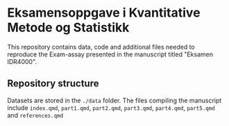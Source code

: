 # Eksamensoppgave i Kvantitative Metode og Statistikk

This repository contains data, code and additional files needed to reproduce the Exam-assay presented in the manuscript titled "Eksamen IDR4000". 

## Repository structure

Datasets are stored in the `./data` folder. The files compiling the manuscript include `index.qmd`, `part1.qmd`, `part2.qmd`, `part3.qmd`, `part4.qmd`, `part5.qmd` and `references.qmd`
